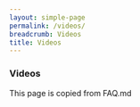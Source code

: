 ```yaml
---
layout: simple-page
permalink: /videos/
breadcrumb: Videos
title: Videos
---
```


### **Videos**

 This page is copied from FAQ.md


